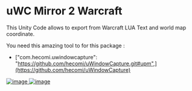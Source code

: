 # uWC Mirror 2 Warcraft

This Unity Code allows to export from Warcraft LUA Text and world map coordinate.

You need this amazing tool to for this package :  
- ["com.hecomi.uwindowcapture": "https://github.com/hecomi/uWindowCapture.git#upm",](https://github.com/hecomi/uWindowCapture)

[![image](https://github.com/user-attachments/assets/e3af565a-28b7-4256-b094-b52b8d244a6e)
![image](https://github.com/user-attachments/assets/bf7f7e04-5b89-452b-a7c9-d2bf87d4ed86)](https://github.com/hecomi/uWindowCapture)
